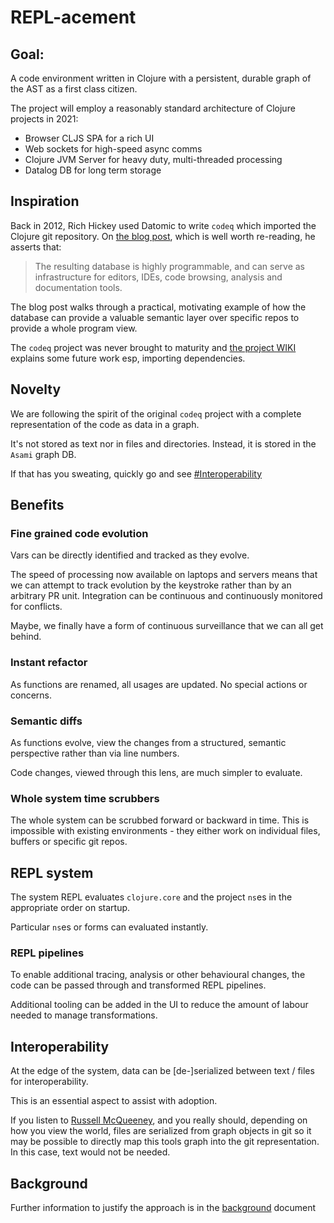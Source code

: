 # REPL-acement

## Goal:
A code environment written in Clojure with a persistent, durable graph of the AST as a first class citizen.

The project will employ a reasonably standard architecture of Clojure projects in 2021:
- Browser CLJS SPA for a rich UI
- Web sockets for high-speed async comms
- Clojure JVM Server for heavy duty, multi-threaded processing
- Datalog DB for long term storage

## Inspiration
Back in 2012, Rich Hickey used Datomic to write `codeq` which imported the Clojure git repository. On [the blog post](https://blog.datomic.com/2012/10/codeq.html), which is well worth re-reading, he asserts that:

> The resulting database is highly programmable, and can serve as infrastructure for editors, IDEs, code browsing, analysis and documentation tools.

The blog post walks through a practical, motivating example of how the database can provide a valuable semantic layer over specific repos to provide a whole program view.

The `codeq` project was never brought to maturity and [the project WIKI](https://github.com/Datomic/codeq/wiki) explains some future work esp, importing dependencies.

## Novelty
We are following the spirit of the original `codeq` project with a complete representation of the code as data in a graph.

It's not stored as text nor in files and directories. Instead, it is stored in the `Asami` graph DB.

If that has you sweating, quickly go and see [#Interoperability](#interoperability)

## Benefits

### Fine grained code evolution
Vars can be directly identified and tracked as they evolve. 

The speed of processing now available on laptops and servers means that we can attempt to track evolution by the keystroke rather than by an arbitrary PR unit. Integration can be continuous and continuously monitored for conflicts.

Maybe, we finally have a form of continuous surveillance that we can all get behind.

### Instant refactor
As functions are renamed, all usages are updated. No special actions or concerns.

### Semantic diffs
As functions evolve, view the changes from a structured, semantic perspective rather than via line numbers.

Code changes, viewed through this lens, are much simpler to evaluate.

### Whole system time scrubbers
The whole system can be scrubbed forward or backward in time. This is impossible with existing environments - they either work on individual files, buffers or specific git repos.

## REPL system 
The system REPL evaluates `clojure.core` and the project `ns`es in the appropriate order on startup.

Particular `ns`es or forms can evaluated instantly.

### REPL pipelines
To enable additional tracing, analysis or other behavioural changes, the code can be passed through and transformed REPL pipelines.

Additional tooling can be added in the UI to reduce the amount of labour needed to manage transformations.

## Interoperability
At the edge of the system, data can be [de-]serialized between text / files for interoperability.

This is an essential aspect to assist with adoption.

If you listen to [Russell McQueeney](https://github.com/fazzone), and you really should, depending on how you view the world, files are serialized from graph objects in git so it may be possible to directly map this tools graph into the git representation. In this case, text would not be needed.

## Background

Further information to justify the approach is in the [background](BACKGROUND.md) document














